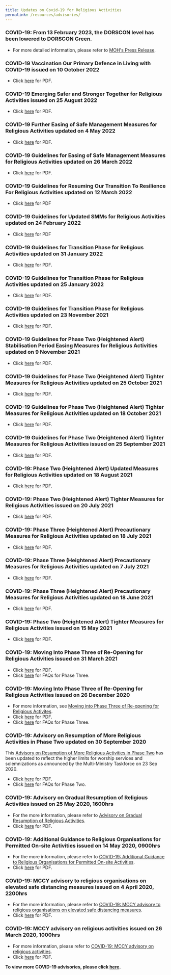 ```yaml
---
title: Updates on Covid-19 for Religious Activities
permalink: /resources/advisories/
---
```

### COVID-19: From 13 February 2023, the DORSCON level has been lowered to DORSCON Green. 
* For more detailed information, please refer to <a href="https://www.moh.gov.sg/news-highlights/details/singapore-to-exit-acute-phase-of-pandemic">MOH's Press Release</a>. 


### COVID-19 Vaccination Our Primary Defence in Living with COVID-19 issued on 10 October 2022 

* Click [here](/files/VaccinationOurPrimaryDefenceinLivingWithCovid1910Oct2022.pdf) for PDF.

### COVID-19 Emerging Safer and Stronger Together for Religious Activities issued on 25 August 2022

* Click [here](/files/EmergingSaferandStrongerTogetherforReligiousActivities25Aug2022.pdf) for PDF.

### COVID-19 Further Easing of Safe Management Measures for Religious Activities updated on 4 May 2022

* Click [here](/files/FurtherEasingofSMMsforReligiousActivities_Updatedon4May2022.pdf) for PDF.

### COVID-19 Guidelines for Easing of Safe Management Measures for Religious Activities updated on 26 March 2022

* Click [here](/files/EasingofSMMsforReligiousActivities26Mar2022.pdf) for PDF.


### COVID-19 Guidelines for Resuming Our Transition To Resilience For Religious Activities updated on 12 March 2022

* Click [here](/files/ResumingOurTransitionToResilienceforReligiousActivitiesFINAL.pdf) for PDF


### COVID-19 Guidelines for Updated SMMs for Religious Activities updated on 24 February 2022

* Click [here](/files/UpdatedSMMsforReligiousActivities(Updated24Feb2022).pdf) for PDF

### COVID-19 Guidelines for Transition Phase for Religious Activities updated on 31 January 2022

* Click [here](/files/UpdatedSMMsforReligiousActivities31012022.pdf) for PDF.

### COVID-19 Guidelines for Transition Phase for Religious Activities updated on 25 January 2022

* Click [here](/files/UpdatedSMMsforReligiousActivities.pdf) for PDF.


### COVID-19 Guidelines for Transition Phase for Religious Activities updated on 23 November 2021

* Click [here](/files/TransitionPhase_22Nov2021.pdf) for PDF.


### COVID-19 Guidelines for Phase Two (Heightened Alert) Stabilisation Period Easing Measures for Religious Activities updated on 9 November 2021

* Click [here](/files/PhaseTwoTMRA_10Nov2021_FINAL.pdf) for PDF.

### COVID-19 Guidelines for Phase Two (Heightened Alert) Tighter Measures for Religious Activities updated on 25 October 2021

* Click [here](/files/PhaseTwoTMRA_25Oct2021_Clean.pdf) for PDF.


### COVID-19 Guidelines for Phase Two (Heightened Alert) Tighter Measures for Religious Activities updated on 18 October 2021

* Click [here](/files/PhaseTwoTMRA_18Oct2021_clean2.pdf) for PDF.

### COVID-19 Guidelines for Phase Two (Heightened Alert) Tighter Measures for Religious Activities issued on 25 September 2021

* Click [here](/files/P2HA25Sep2021.pdf) for PDF.

### COVID-19: Phase Two (Heightened Alert) Updated Measures for Religious Activities updated on 18 August 2021

* Click [here](/media/PhaseTwo_EnhancedMeasures_ReligiousActivities_17Aug2021_v5.pdf) for PDF.

### COVID-19: Phase Two (Heightened Alert) Tighter Measures for Religious Activities issued on 20 July 2021

* Click [here](/media/PhaseTwo_EnhancedMeasures_ReligiousActivities_20Jul2021.pdf) for PDF.

### COVID-19: Phase Three (Heightened Alert) Precautionary Measures for Religious Activities updated on 18 July 2021

* Click [here](/media/PhaseThree_PrecautionaryMeasures_ReligiousActivities_18July2021.pdf) for PDF.

### COVID-19: Phase Three (Heightened Alert) Precautionary Measures for Religious Activities updated on 7 July 2021

* Click [here](/media/PhaseThree_PrecautionaryMeasures_ReligiousActivities_7July2021(final).pdf) for PDF.

### COVID-19: Phase Three (Heightened Alert) Precautionary Measures for Religious Activities updated on 18 June 2021

* Click [here](/media/PhaseThree_PrecautionaryMeasures_ReligiousActivities_18June2021.pdf) for PDF.

### COVID-19: Phase Two (Heightened Alert) Tighter Measures for Religious Activities issued on 15 May 2021

* Click [here](/media/PhaseTwo_EnhancedMeasures_ReligiousActivities_15May2021.pdf) for PDF.

### COVID-19: Moving Into Phase Three of Re-Opening for Religious Activities issued on 31 March 2021

* Click [here](/media/MovingIntoPhaseThreeofReOpeningforReligiousActivities26Dec2020updatedMar2021(31032021).pdf) for PDF.
* Click [here](/resources/faq/) for FAQs for Phase Three.

### COVID-19: Moving Into Phase Three of Re-Opening for Religious Activities issued on 26 December 2020

* For more information, see <a href="https://www.mccy.gov.sg/about-us/news-and-resources/press-statements/2021/mar/phase-three-re-opening-for-religious-activities">Moving into Phase Three of Re-opening for Religious Activites</a>.
* Click [here](/media/MovingintoPhaseThreeofReOpeningforReligiousActivities26Dec2020v222032021.pdf) for PDF.
* Click [here](/resources/faq/) for FAQs for Phase Three.

### COVID-19: Advisory on Resumption of More Religious Activities in Phase Two updated on 30 September 2020
This <a href="https://www.mccy.gov.sg/about-us/news-and-resources/press-statements/2020/sep/resumption-of-more-religious-activities-in-phase-two"> Advisory on Resumption of More Religious Activities in Phase Two</a> has been updated to reflect the higher limits for worship services and solemnizations as announced by the Multi-Ministry Taskforce on 23 Sep 2020.
* Click [here](/media/ResumptionofMoreReligiousActivitiesinPhase218Junupdatedv3.pdf) for PDF.
* Click [here](/resources/faq/) for FAQs for Phase Two.

### COVID-19: Advisory on Gradual Resumption of Religious Activities issued on 25 May 2020, 1600hrs

* For the more information, please refer to <a href="https://www.mccy.gov.sg/about-us/news-and-resources/press-statements/2020/may/gradual-resumption-of-religious-activities">Advisory on Gradual Resumption of Religious Activities</a>.
* Click [here](/media/AdvisoryGradualResumptionofReligiousActivities.pdf) for PDF.

### COVID-19: Additional Guidance to Religious Organisations for Permitted On-site Activities issued on 14 May 2020, 0900hrs

* For the more information, please refer to <a href="https://www.mccy.gov.sg/about-us/news-and-resources/press-statements/2020/may/additional-guidance-religious-organisations-permitted-on-site-activities">COVID-19: Additional Guidance to Religious Organisations for Permitted On-site Activities</a>.
* Click [here](/media/3-COVID-19MCCYAdditionalGuidance.pdf) for PDF.

### COVID-19: MCCY advisory to religious organisations on elevated safe distancing measures issued on 4 April 2020, 2200hrs

* For the more information, please refer to <a href="https://www.mccy.gov.sg/about-us/news-and-resources/press-statements/2020/apr/covid-19-mccy-advisory-to-religious-organisations-on-elevated-safe-distancing-measures">COVID-19: MCCY advisory to religious organisations on elevated safe distancing measures</a>. 
* Click [here](/media/2-COVID-19MCCYAdvisory.pdf) for PDF.

### COVID-19: MCCY advisory on religious activities issued on 26 March 2020, 1000hrs

* For more information, please refer to <a href="https://www.mccy.gov.sg/about-us/news-and-resources/press-statements/2020/mar/covid-19-mccy-advisory-on-religious-activities">COVID-19: MCCY advisory on religious activities</a>. 
* Click [here](/media/1-COVID-19MCCYAdvisoryonReligiousActivities.pdf) for PDF.


**To view more COVID-19 advisories, please click <a href="https://www.gov.sg/article/covid-19-sector-specific-advisories">here</a>.**
